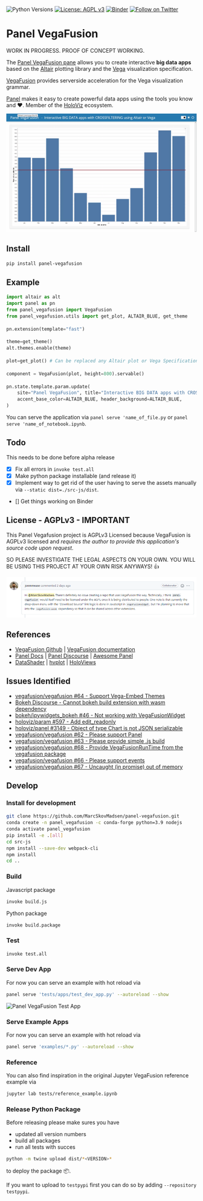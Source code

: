 ![Python Versions](https://img.shields.io/badge/python-3.7%20%7C%203.8%20%7C%203.9-blue) [![License: AGPL v3](https://img.shields.io/badge/License-AGPL_v3-blue.svg)](https://www.gnu.org/licenses/agpl-3.0) [![Binder](https://mybinder.org/badge_logo.svg)](https://mybinder.org/v2/gh/MarcSkovMadsen/panel-vegafusion/HEAD?urlpath=lab) [![Follow on Twitter](https://img.shields.io/twitter/follow/MarcSkovMadsen.svg?style=social)](https://twitter.com/MarcSkovMadsen)

# Panel VegaFusion

WORK IN PROGRESS. PROOF OF CONCEPT WORKING.

The [Panel VegaFusion pane](https://github.com/marcskovmadsen/panel-vegafusion) allows you to create interactive **big data apps** based on the
[Altair](https://altair-viz.github.io/index.html)
plotting library and the [Vega](https://vega.github.io/vega/) visualization specification.

[VegaFusion](https://github.com/vegafusion/vegafusion) provides serverside acceleration for the
Vega visualization grammar.

[Panel](https://panel.holoviz.org/) makes it easy to create powerful  data apps using the tools you know and ❤️. Member of the [HoloViz](https://holoviz.org/) ecosystem.

![Reference Example](https://raw.githubusercontent.com/MarcSkovMadsen/panel-vegafusion/main/assets/panel-vegafusion.gif)

## Install

```bash
pip install panel-vegafusion
```

## Example

```python
import altair as alt
import panel as pn
from panel_vegafusion import VegaFusion
from panel_vegafusion.utils import get_plot, ALTAIR_BLUE, get_theme

pn.extension(template="fast")

theme=get_theme()
alt.themes.enable(theme)

plot=get_plot() # Can be replaced any Altair plot or Vega Specification

component = VegaFusion(plot, height=800).servable()

pn.state.template.param.update(
    site="Panel VegaFusion", title="Interactive BIG DATA apps with CROSSFILTERING for Altair and Vega",
    accent_base_color=ALTAIR_BLUE, header_background=ALTAIR_BLUE,
)
```

You can serve the application via `panel serve 'name_of_file.py` or
`panel serve 'name_of_notebook.ipynb`.

## Todo

This needs to be done before alpha release

- [x] Fix all errors in `invoke test.all`
- [x] Make python package installable (and release it)
- [x] Implement way to get rid of the user having to serve the assets manually via
`--static dist=./src-js/dist`.
- [] Get things working on Binder

## License - AGPLv3 - IMPORTANT

This Panel Vegafusion project is AGPLv3 Licensed because VegaFusion is AGPLv3 licensed and *requires the
author to provide this application's source code upon request*.

SO PLEASE INVESTIGATE THE LEGAL ASPECTS ON YOUR OWN. YOU WILL BE USING THIS PROJECT AT YOUR OWN RISK ANYWAYS! 👍

[![Legal Statement](https://raw.githubusercontent.com/MarcSkovMadsen/panel-vegafusion/main/assets/legal-statement.png)]((https://github.com/vegafusion/vegafusion/issues/62#issuecomment-1024403557))

## References

- [VegaFusion Github](https://github.com/vegafusion/vegafusion) | [VegaFusion documentation](https://vegafusion.io/)
- [Panel Docs](https://panel.holoviz.org/) | [Panel Discourse](https://discourse.holoviz.org/) | [Awesome Panel](https://awesome-panel.org/)
- [DataShader](https://datashader.org/) | [hvplot](https://hvplot.holoviz.org/) | [HoloViews](https://holoviews.org/)

## Issues Identified

- [vegafusion/vegafusion #64 - Support Vega-Embed Themes](https://github.com/vegafusion/vegafusion/issues/64)
- [Bokeh Discourse - Cannot bokeh build extension with wasm dependency](https://discourse.bokeh.org/t/how-do-i-build-bokeh-extension-with-wasm-depencency/8842)
- [bokeh/ipywidgets_bokeh #46 - Not working with VegaFusionWidget](https://github.com/bokeh/ipywidgets_bokeh/issues/46)
- [holoviz/param #597 - Add edit_readonly](https://github.com/holoviz/param/issues/597)
- [holoviz/panel #3149 - Object of type Chart is not JSON serializable](https://github.com/holoviz/panel/issues/3149)
- [vegafusion/vegafusion #62 - Please support Panel](https://github.com/vegafusion/vegafusion/issues/62)
- [vegafusion/vegafusion #63 - Please provide simple .js build](https://github.com/vegafusion/vegafusion/issues/63)
- [vegafusion/vegafusion #68 - Provide VegaFusionRunTime from the vegafusion package](https://github.com/vegafusion/vegafusion/issues/68)
- [vegafusion/vegafusion #66 - Please support events](https://github.com/vegafusion/vegafusion/issues/66)
- [vegafusion/vegafusion #67 - Uncaught (in promise) out of memory](https://github.com/vegafusion/vegafusion/issues/67)

## Develop

### Install for development

```bash
git clone https://github.com/MarcSkovMadsen/panel-vegafusion.git
conda create -n panel_vegafusion -c conda-forge python=3.9 nodejs
conda activate panel_vegafusion
pip install -e .[all]
cd src-js
npm install --save-dev webpack-cli
npm install
cd ..
```

### Build

Javascript package

```bash
invoke build.js
```

Python package

```bash
invoke build.package
```

### Test

```bash
invoke test.all
```

### Serve Dev App

For now you can serve an example with hot reload via

```bash
panel serve 'tests/apps/test_dev_app.py' --autoreload --show
```

![Panel VegaFusion Test App](https://raw.githubusercontent.com/MarcSkovMadsen/panel-vegafusion/main/assets/panel-vegafusion-dev-test.gif)

### Serve Example Apps

For now you can serve an example with hot reload via

```bash
panel serve 'examples/*.py' --autoreload --show
```

### Reference

You can also find inspiration in the original Jupyter VegaFusion reference example via

```bash
jupyter lab tests/reference_example.ipynb
```

### Release Python Package

Before releasing please make sures you have

- updated all version numbers
- build all packages
- run all tests with succes

```bash
python -m twine upload dist/*<VERSION>*
```

to deploy the package 📦.

If you want to upload to `testpypi` first you can do so by adding `--repository testpypi`.
